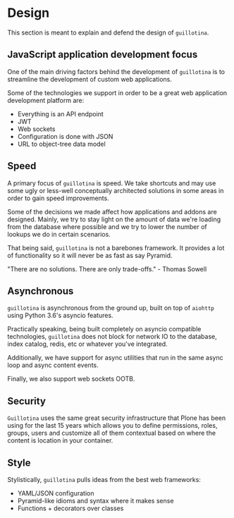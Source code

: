 # Design

This section is meant to explain and defend the design of `guillotina`.



## JavaScript application development focus


One of the main driving factors behind the development of `guillotina` is to
streamline the development of custom web applications.

Some of the technologies we support in order to be a great web application development
platform are:

- Everything is an API endpoint
- JWT
- Web sockets
- Configuration is done with JSON
- URL to object-tree data model

## Speed

A primary focus of `guillotina` is speed. We take shortcuts and may use some
ugly or less-well conceptually architected solutions in some areas in order
to gain speed improvements.

Some of the decisions we made affect how applications and addons are designed.
Mainly, we try to stay light on the amount of data we're loading from the
database where possible and we try to lower the number of lookups we do in
certain scenarios.

That being said, `guillotina` is not a barebones framework. It provides a lot
of functionality so it will never be as fast as say Pyramid.

"There are no solutions. There are only trade-offs." - Thomas Sowell


## Asynchronous

`guillotina` is asynchronous from the ground up, built on top of `aiohttp`
using Python 3.6's asyncio features.

Practically speaking, being built completely on asyncio compatible technologies,
`guillotina` does not block for network IO to the database, index catalog,
redis, etc or whatever you've integrated.

Additionally, we have support for async utilities that run in the same async
loop and async content events.

Finally, we also support web sockets OOTB.


## Security

`Guillotina` uses the same great security infrastructure that Plone
has been using for the last 15 years which allows you to define permissions, roles,
groups, users and customize all of them contextual based on where the content
is location in your container.


## Style

Stylistically, `guillotina` pulls ideas from the best web frameworks:

- YAML/JSON configuration
- Pyramid-like idioms and syntax where it makes sense
- Functions + decorators over classes
